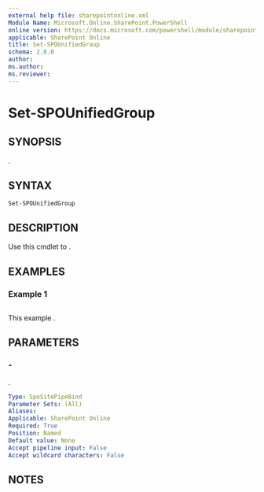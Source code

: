 ```yaml
---
external help file: sharepointonline.xml
Module Name: Microsoft.Online.SharePoint.PowerShell
online version: https://docs.microsoft.com/powershell/module/sharepoint-online/set-spounifiedgroup
applicable: SharePoint Online
title: Set-SPOUnifiedGroup
schema: 2.0.0
author:
ms.author:
ms.reviewer:
---
```


# Set-SPOUnifiedGroup

## SYNOPSIS
.

## SYNTAX

```
Set-SPOUnifiedGroup
```

## DESCRIPTION
Use this cmdlet to .

## EXAMPLES

### Example 1

```

```

This example .

## PARAMETERS

### -

.

```yaml
Type: SpoSitePipeBind
Parameter Sets: (All)
Aliases:
Applicable: SharePoint Online
Required: True
Position: Named
Default value: None
Accept pipeline input: False
Accept wildcard characters: False
```

## NOTES
